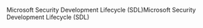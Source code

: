 <span data-ttu-id="107e2-101">Microsoft Security Development Lifecycle (SDL)</span><span class="sxs-lookup"><span data-stu-id="107e2-101">Microsoft Security Development Lifecycle (SDL)</span></span>